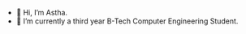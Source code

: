 - 👋 Hi, I’m Astha.
- 🌱 I’m currently  a third year B-Tech Computer Engineering Student.


<!---
asthanit1205/asthanit1205 is a ✨ special ✨ repository because its `README.md` (this file) appears on your GitHub profile.
You can click the Preview link to take a look at your changes.
--->
